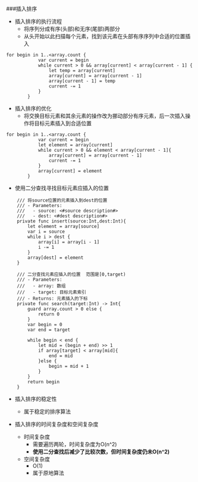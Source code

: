 ###插入排序
- 插入排序的执行流程
	- 将序列分成有序(头部)和无序(尾部)两部分
	- 从头开始以此扫描每个元素，找到该元素在头部有序序列中合适的位置插入


```
for begin in 1..<array.count {
            var current = begin
            while current > 0 && array[current] < array[current - 1] {
                let temp = array[current]
                array[current] = array[current - 1]
                array[current - 1] = temp
                current -= 1
            }
        }
```
- 插入排序的优化
    - 将交换目标元素和其余元素的操作改为挪动部分有序元素，后一次插入操作将目标元素插入到合适位置


```
for begin in 1..<array.count {
            var current = begin
            let element = array[current]
            while current > 0 && element < array[current - 1]{
                array[current] = array[current - 1]
                current -= 1
            }
            array[current] = element
        }
```

     
   - 使用二分查找寻找目标元素应插入的位置
    
```
    /// 将source位置的元素插入到dest的位置
    /// - Parameters:
    ///   - source: <#source description#>
    ///   - dest: <#dest description#>
    private func insert(source:Int,dest:Int){
        let element = array[source]
        var i = source
        while i > dest {
            array[i] = array[i - 1]
            i -= 1
        }
        array[dest] = element
    }
    
    /// 二分查找元素应插入的位置  范围是[0,target)
    /// - Parameters:
    ///   - array: 数组
    ///   - target: 目标元素索引
    /// - Returns: 元素插入的下标
    private func search(target:Int) -> Int{
        guard array.count > 0 else {
            return 0
        }
        var begin = 0
        var end = target
        
        while begin < end {
            let mid = (begin + end) >> 1
            if array[target] < array[mid]{
                end = mid
            }else {
                begin = mid + 1
            }
        }
        return begin
    }

```

- 插入排序的稳定性
 	- 属于稳定的排序算法


- 插入排序的时间复杂度和空间复杂度
	- 时间复杂度
		- 需要遍历两轮，时间复杂度为O(n^2)
	 	- **使用二分查找后减少了比较次数，但时间复杂度仍未O(n^2)**
	- 空间复杂度
		- O(1)
		- 属于原地算法

    
